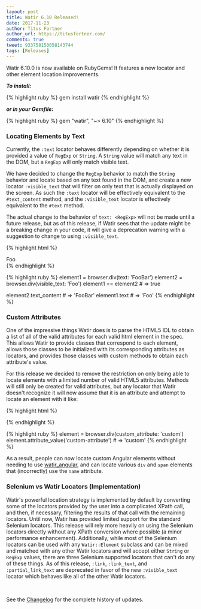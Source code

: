 ```yaml
---
layout: post
title: Watir 6.10 Released!
date: 2017-11-23
author: Titus Fortner
author_url: https://titusfortner.com/
comments: true
tweet: 933758150058143744
tags: [Releases]
---
```


Watir 6.10.0 is now available on RubyGems! It features a new locator and other element location improvements.
<!--more-->

***To install:***

{% highlight ruby %}
gem install watir
{% endhighlight %}

***or in your Gemfile:*** 

{% highlight ruby %}
gem "watir", "~> 6.10"
{% endhighlight %}
<br/>


### Locating Elements by Text

Currently, the `:text` locator behaves differently depending on whether it is provided a value of `RegExp`
or `String`. A `String` value will match any text in the DOM, but a `RegExp` will only match
visible text.

We have decided to change the `RegExp` behavior to match the `String` behavior and locate
based on any text found in the DOM, and create a new locator `:visible_text` that will filter
on only text that is actually displayed on the screen. As such the `:text` locator will be effectively 
equivalent to the `#text_content` method, and the `:visible_text` locator is effectively equivalent 
to the `#text` method.

The actual change to the behavior of `text: <RegExp>` will not be made until a future release, 
but as of this release, if Watir sees that the update might be a breaking change in your code, 
it will give a deprecation warning with a suggestion to change to using `:visible_text`.

{% highlight html %}
<div>Foo<span style="display:none;">Bar</span></div>
{% endhighlight %}

{% highlight ruby %}
element1 = browser.div(text: 'FooBar')
element2 = browser.div(visible_text: 'Foo')
element1 == element2 # => true

element2.text_content # => 'FooBar'
element1.text # => 'Foo'
{% endhighlight %}
<br/>

### Custom Attributes

One of the impressive things Watir does is to parse the HTML5 IDL to obtain a list of all of the
valid attributes for each valid html element in the spec. This allows Watir to provide classes that
correspond to each element, allows those 
classes to be initialized with its corresponding attributes as locators, and provides those classes with
custom methods to obtain each attribute's value. 

For this release we decided to remove the restriction on only being able to locate elements with
a limited number of valid HTML5 attributes. Methods will still only be created for valid attributes, but any
locator that Watir doesn't recognize it will now assume that it is an attribute and attempt to locate an
element with it like:

{% highlight html %}
<div custom-attribute="custom"></div>
{% endhighlight %}


{% highlight ruby %}
element = browser.div(custom_attribute: 'custom')
element.attribute_value('custom-attribute') # => 'custom' 
{% endhighlight %}
<br/>

As a result, people can now locate custom Angular elements without needing to use 
[watir_angular](https://github.com/titusfortner/watir_angular/), and can locate various `div` and `span`
elements that (incorrectly) use the `name` attribute.

### Selenium vs Watir Locators (Implementation)

Watir's powerful location strategy is implemented by default by converting some of the locators 
provided by the user into a complicated XPath call, and then, if necessary, filtering the results of that call
with the remaining locators. Until now, Watir has provided limited support for the 
standard Selenium locators. This release will rely more heavily on using the Selenium locators 
directly without any XPath conversion where possible (a minor performance enhancement). 
Additionally, while most of the Selenium locators can be used with any `Watir::Element` subclass and
can be mixed and matched with any other Watir locators and will accept either `String` or `RegExp` values, 
there are three Selenium supported locators that can't do any of these things. As of this release,
 `:link`, `:link_text`, and `:partial_link_text` are deprecated in favor of the new `:visible_text` 
locator which behaves like all of the other Watir locators.

<br />

See the [Changelog](https://github.com/watir/watir/blob/main/CHANGES.md) 
for the complete history of updates.

